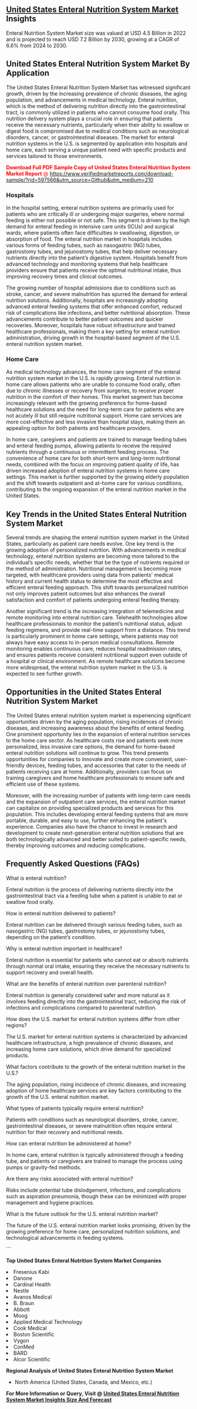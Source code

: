 <h2><a href="https://www.verifiedmarketreports.com/download-sample/?rid=597566&amp;utm_source=Github&amp;utm_medium=210" target="_blank">United States Enteral Nutrition System Market</a> Insights</h2><p>Enteral Nutrition System Market size was valued at USD 4.5 Billion in 2022 and is projected to reach USD 7.2 Billion by 2030, growing at a CAGR of 6.6% from 2024 to 2030.</p><p><h2>United States Enteral Nutrition System Market By Application</h2><p>The United States Enteral Nutrition System Market has witnessed significant growth, driven by the increasing prevalence of chronic diseases, the aging population, and advancements in medical technology. Enteral nutrition, which is the method of delivering nutrition directly into the gastrointestinal tract, is commonly utilized in patients who cannot consume food orally. This nutrition delivery system plays a crucial role in ensuring that patients receive the necessary nutrients, particularly when their ability to swallow or digest food is compromised due to medical conditions such as neurological disorders, cancer, or gastrointestinal diseases. The market for enteral nutrition systems in the U.S. is segmented by application into hospitals and home care, each serving a unique patient need with specific products and services tailored to those environments.<p><span class=""><span style="color: #ff0000;"><strong>Download Full PDF Sample Copy of United States Enteral Nutrition System Market Report</strong> @ </span><a href="https://www.verifiedmarketreports.com/download-sample/?rid=597566&amp;utm_source=Github&amp;utm_medium=210" target="_blank">https://www.verifiedmarketreports.com/download-sample/?rid=597566&amp;utm_source=Github&amp;utm_medium=210</a></span></p><h3>Hospitals</h3><p>In the hospital setting, enteral nutrition systems are primarily used for patients who are critically ill or undergoing major surgeries, where normal feeding is either not possible or not safe. This segment is driven by the high demand for enteral feeding in intensive care units (ICUs) and surgical wards, where patients often face difficulties in swallowing, digestion, or absorption of food. The enteral nutrition market in hospitals includes various forms of feeding tubes, such as nasogastric (NG) tubes, gastrostomy tubes, and jejunostomy tubes, that help deliver necessary nutrients directly into the patient’s digestive system. Hospitals benefit from advanced technology and monitoring systems that help healthcare providers ensure that patients receive the optimal nutritional intake, thus improving recovery times and clinical outcomes.<p>The growing number of hospital admissions due to conditions such as stroke, cancer, and severe malnutrition has spurred the demand for enteral nutrition solutions. Additionally, hospitals are increasingly adopting advanced enteral feeding systems that offer enhanced comfort, reduced risk of complications like infections, and better nutritional absorption. These advancements contribute to better patient outcomes and quicker recoveries. Moreover, hospitals have robust infrastructure and trained healthcare professionals, making them a key setting for enteral nutrition administration, driving growth in the hospital-based segment of the U.S. enteral nutrition system market.</p><h3>Home Care</h3><p>As medical technology advances, the home care segment of the enteral nutrition system market in the U.S. is rapidly growing. Enteral nutrition in home care allows patients who are unable to consume food orally, often due to chronic illnesses or recovery from surgeries, to receive proper nutrition in the comfort of their homes. This market segment has become increasingly relevant with the growing preference for home-based healthcare solutions and the need for long-term care for patients who are not acutely ill but still require nutritional support. Home care services are more cost-effective and less invasive than hospital stays, making them an appealing option for both patients and healthcare providers.<p>In home care, caregivers and patients are trained to manage feeding tubes and enteral feeding pumps, allowing patients to receive the required nutrients through a continuous or intermittent feeding process. The convenience of home care for both short-term and long-term nutritional needs, combined with the focus on improving patient quality of life, has driven increased adoption of enteral nutrition systems in home care settings. This market is further supported by the growing elderly population and the shift towards outpatient and at-home care for various conditions, contributing to the ongoing expansion of the enteral nutrition market in the United States.</p><h2>Key Trends in the United States Enteral Nutrition System Market</h2><p>Several trends are shaping the enteral nutrition system market in the United States, particularly as patient care needs evolve. One key trend is the growing adoption of personalized nutrition. With advancements in medical technology, enteral nutrition systems are becoming more tailored to the individual’s specific needs, whether that be the type of nutrients required or the method of administration. Nutritional management is becoming more targeted, with healthcare providers using data from patients' medical history and current health status to determine the most effective and efficient enteral feeding approach. This shift towards personalized nutrition not only improves patient outcomes but also enhances the overall satisfaction and comfort of patients undergoing enteral feeding therapy.<p>Another significant trend is the increasing integration of telemedicine and remote monitoring into enteral nutrition care. Telehealth technologies allow healthcare professionals to monitor the patient’s nutritional status, adjust feeding regimens, and provide real-time support from a distance. This trend is particularly prominent in home care settings, where patients may not always have easy access to in-person medical consultations. Remote monitoring enables continuous care, reduces hospital readmission rates, and ensures patients receive consistent nutritional support even outside of a hospital or clinical environment. As remote healthcare solutions become more widespread, the enteral nutrition system market in the U.S. is expected to see further growth.</p><h2>Opportunities in the United States Enteral Nutrition System Market</h2><p>The United States enteral nutrition system market is experiencing significant opportunities driven by the aging population, rising incidences of chronic diseases, and increasing awareness about the benefits of enteral feeding. One prominent opportunity lies in the expansion of enteral nutrition services to the home care sector. As healthcare costs rise and patients seek more personalized, less invasive care options, the demand for home-based enteral nutrition solutions will continue to grow. This trend presents opportunities for companies to innovate and create more convenient, user-friendly devices, feeding tubes, and accessories that cater to the needs of patients receiving care at home. Additionally, providers can focus on training caregivers and home healthcare professionals to ensure safe and efficient use of these systems.<p>Moreover, with the increasing number of patients with long-term care needs and the expansion of outpatient care services, the enteral nutrition market can capitalize on providing specialized products and services for this population. This includes developing enteral feeding systems that are more portable, durable, and easy to use, further enhancing the patient's experience. Companies also have the chance to invest in research and development to create next-generation enteral nutrition solutions that are both technologically advanced and better suited to patient-specific needs, thereby improving outcomes and reducing complications.</p><h2>Frequently Asked Questions (FAQs)</h2><p>What is enteral nutrition?</p><p>Enteral nutrition is the process of delivering nutrients directly into the gastrointestinal tract via a feeding tube when a patient is unable to eat or swallow food orally.</p><p>How is enteral nutrition delivered to patients?</p><p>Enteral nutrition can be delivered through various feeding tubes, such as nasogastric (NG) tubes, gastrostomy tubes, or jejunostomy tubes, depending on the patient’s condition.</p><p>Why is enteral nutrition important in healthcare?</p><p>Enteral nutrition is essential for patients who cannot eat or absorb nutrients through normal oral intake, ensuring they receive the necessary nutrients to support recovery and overall health.</p><p>What are the benefits of enteral nutrition over parenteral nutrition?</p><p>Enteral nutrition is generally considered safer and more natural as it involves feeding directly into the gastrointestinal tract, reducing the risk of infections and complications compared to parenteral nutrition.</p><p>How does the U.S. market for enteral nutrition systems differ from other regions?</p><p>The U.S. market for enteral nutrition systems is characterized by advanced healthcare infrastructure, a high prevalence of chronic diseases, and increasing home care solutions, which drive demand for specialized products.</p><p>What factors contribute to the growth of the enteral nutrition market in the U.S.?</p><p>The aging population, rising incidence of chronic diseases, and increasing adoption of home healthcare services are key factors contributing to the growth of the U.S. enteral nutrition market.</p><p>What types of patients typically require enteral nutrition?</p><p>Patients with conditions such as neurological disorders, stroke, cancer, gastrointestinal diseases, or severe malnutrition often require enteral nutrition for their recovery and nutritional needs.</p><p>How can enteral nutrition be administered at home?</p><p>In home care, enteral nutrition is typically administered through a feeding tube, and patients or caregivers are trained to manage the process using pumps or gravity-fed methods.</p><p>Are there any risks associated with enteral nutrition?</p><p>Risks include potential tube dislodgement, infections, and complications such as aspiration pneumonia, though these can be minimized with proper management and hygiene practices.</p><p>What is the future outlook for the U.S. enteral nutrition market?</p><p>The future of the U.S. enteral nutrition market looks promising, driven by the growing preference for home care, personalized nutrition solutions, and technological advancements in feeding systems.</p>```</p><p><strong>Top United States Enteral Nutrition System Market Companies</strong></p><div data-test-id=""><p><li>Fresenius Kabi</li><li> Danone</li><li> Cardinal Health</li><li> Nestle</li><li> Avanos Medical</li><li> B. Braun</li><li> Abbott</li><li> Moog</li><li> Applied Medical Technology</li><li> Cook Medical</li><li> Boston Scientific</li><li> Vygon</li><li> ConMed</li><li> BARD</li><li> Alcor Scientific</li></p><div><strong>Regional Analysis of&nbsp;United States Enteral Nutrition System Market</strong></div><ul><li dir="ltr"><p dir="ltr">North America&nbsp;(United States, Canada, and Mexico, etc.)</p></li></ul><p><strong>For More Information or Query, Visit @&nbsp;</strong><strong><a href="https://www.verifiedmarketreports.com/product/enteral-nutrition-system-market/?utm_source=Github&amp;utm_medium=210" target="_blank">United States Enteral Nutrition System Market Insights Size And Forecast</a></strong></p></div>
